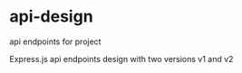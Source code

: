 # api-design
api endpoints for project

Express.js api endpoints design with two versions v1 and v2
